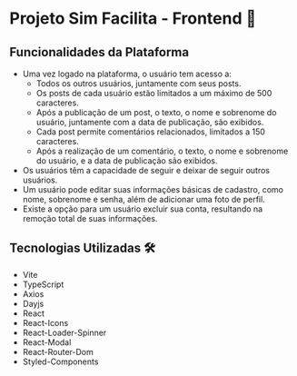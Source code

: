 # Projeto Sim Facilita - Frontend 🌟

## Funcionalidades da Plataforma

- Uma vez logado na plataforma, o usuário tem acesso a:
  - Todos os outros usuários, juntamente com seus posts.
  - Os posts de cada usuário estão limitados a um máximo de 500 caracteres.
  - Após a publicação de um post, o texto, o nome e sobrenome do usuário, juntamente com a data de publicação, são exibidos.
  - Cada post permite comentários relacionados, limitados a 150 caracteres.
  - Após a realização de um comentário, o texto, o nome e sobrenome do usuário, e a data de publicação são exibidos.
- Os usuários têm a capacidade de seguir e deixar de seguir outros usuários.
- Um usuário pode editar suas informações básicas de cadastro, como nome, sobrenome e senha, além de adicionar uma foto de perfil.
- Existe a opção para um usuário excluir sua conta, resultando na remoção total de suas informações.

## Tecnologias Utilizadas 🛠️

- Vite
- TypeScript
- Axios
- Dayjs
- React
- React-Icons
- React-Loader-Spinner
- React-Modal
- React-Router-Dom
- Styled-Components

